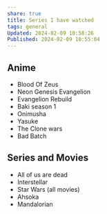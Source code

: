 ```yaml
---
share: true
title: Series I have watched
tags: general
Updated: 2024-02-09 10:58:26
Published: 2024-02-09 10:55:04
---
```

## Anime

- Blood Of Zeus 
- Neon Genesis Evangelion 
- Evangelion Rebuild
- Baki season 1
- Onimusha
- Yasuke
- The Clone wars
- Bad Batch


## Series and Movies

- All of us are dead 
- Interstellar 
- Star Wars (all movies)
- Ahsoka
- Mandalorian 
